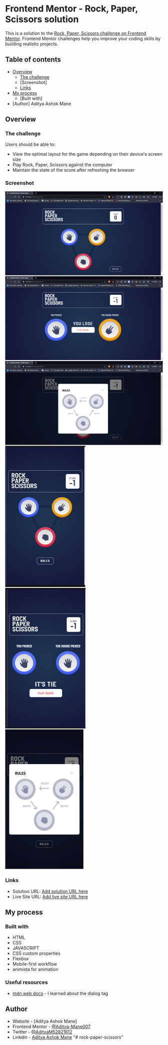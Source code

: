 # Frontend Mentor - Rock, Paper, Scissors solution

This is a solution to the [Rock, Paper, Scissors challenge on Frontend Mentor](https://www.frontendmentor.io/challenges/rock-paper-scissors-game-pTgwgvgH). Frontend Mentor challenges help you improve your coding skills by building realistic projects.

## Table of contents

- [Overview](#overview)
  - [The challenge](#the-challenge)
  - [Screenshot]
  - [Links](#links)
- [My process](#my-process)
  - [Built with]
- [Author] Aditya Ashok Mane

## Overview

### The challenge

Users should be able to:

- View the optimal layout for the game depending on their device's screen size
- Play Rock, Paper, Scissors against the computer
- Maintain the state of the score after refreshing the browser

### Screenshot

![Alt text](screenshots/Rock-Paper-Scissors-step-1.PNG)
![Alt text](screenshots/Rock-Paper-Scissors-step-2.PNG)
![Alt text](screenshots/Rock-Paper-Scissors-Rules-Modal.PNG)
![Alt text](screenshots/Rock-Paper-Scissors-Mobile-step-1.PNG)
![Alt text](screenshots/Rock-Paper-Scissors-Mobile-step-2.PNG)
![Alt text](screenshots/Rock-Paper-Scissors-Mobile-Rules-Modal.PNG)

### Links

- Solution URL: [Add solution URL here](https://your-solution-url.com)
- Live Site URL: [Add live site URL here](https://your-live-site-url.com)

## My process

### Built with

- HTML
- CSS
- JAVASCRIPT
- CSS custom properties
- Flexbox
- Mobile-first workflow
- animista for animation

### Useful resources

- [mdn web docs](https://developer.mozilla.org/en-US/docs/Web/HTML/Element/dialog) - I learned about the dialog tag

## Author

- Website - [Aditya Ashok Mane]
- Frontend Mentor - [@Aditya-Mane007](https://www.frontendmentor.io/profile/Aditya-Mane007)
- Twitter - [@AdityaM52821612](https://twitter.com/AdityaM52821612)
- Linkdin - [Aditya Ashok Mane](https://www.linkedin.com/in/aditya-mane-562b52269/)
"# rock-paper-scissors" 
